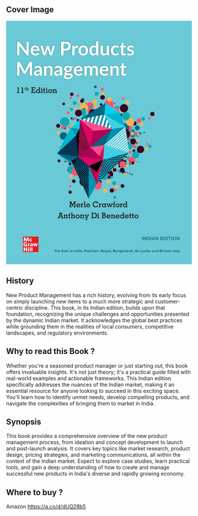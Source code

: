 ## Cover Image

![New Product Management - by Merle Crawford indian edition](New%20Product%20Management%20-%20by%20Merle%20Crawford%20indian%20edition-cover%20image.jpg)

## History
New Product Management has a rich history, evolving from its early focus on simply launching new items to a much more strategic and customer-centric discipline.  This book, in its Indian edition, builds upon that foundation, recognizing the unique challenges and opportunities presented by the dynamic Indian market. It acknowledges the global best practices while grounding them in the realities of local consumers, competitive landscapes, and regulatory environments.

## Why to read this Book ?
Whether you're a seasoned product manager or just starting out, this book offers invaluable insights. It's not just theory; it's a practical guide filled with real-world examples and actionable frameworks.  This Indian edition specifically addresses the nuances of the Indian market, making it an essential resource for anyone looking to succeed in this exciting space.  You'll learn how to identify unmet needs, develop compelling products, and navigate the complexities of bringing them to market in India.

## Synopsis
This book provides a comprehensive overview of the new product management process, from ideation and concept development to launch and post-launch analysis. It covers key topics like market research, product design, pricing strategies, and marketing communications, all within the context of the Indian market.  Expect to explore case studies, learn practical tools, and gain a deep understanding of how to create and manage successful new products in India's diverse and rapidly growing economy.

## Where to buy ?

Amazon https://a.co/d/dUQ28b5


